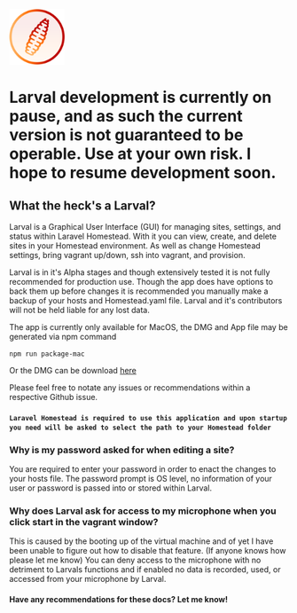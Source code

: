 <img src="/icons/larva.png" width="100px" alt="Larval Logo">

# Larval development is currently on pause, and as such the current version is not guaranteed to be operable. Use at your own risk. I hope to resume development soon.

## What the heck's a Larval?

Larval is a Graphical User Interface (GUI) for managing sites, settings, and status within Laravel Homestead. With it you can view, create, and delete sites in your Homestead environment. As well as change Homestead settings, bring vagrant up/down, ssh into vagrant, and provision.

Larval is in it's Alpha stages and though extensively tested it is not fully recommended for production use. Though the app does have options to back them up before changes it is recommended you manually make a backup of your hosts and Homestead.yaml file. Larval and it's contributors will not be held liable for any lost data.

The app is currently only available for MacOS, the DMG and App file may be generated via npm command
```
npm run package-mac
```

Or the DMG can be download [here](https://larval.s3-us-west-1.amazonaws.com/Larval.dmg)

Please feel free to notate any issues or recommendations within a respective Github issue.

#### `Laravel Homestead is required to use this application and upon startup you need will be asked to select the path to your Homestead folder`

### Why is my password asked for when editing a site?
You are required to enter your password in order to enact the changes to your hosts file. The password prompt is OS level, no information of your user or password is passed into or stored within Larval.

### Why does Larval ask for access to my microphone when you click start in the vagrant window?
This is caused by the booting up of the virtual machine and of yet I have been unable to figure out how to disable that feature. (If anyone knows how please let me know) You can deny access to the microphone with no detriment to Larvals functions and if enabled no data is recorded, used, or accessed from your microphone by Larval.

#### Have any recommendations for these docs? Let me know!
